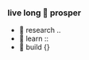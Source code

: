 ### live long 🖖 prosper

- 🔭 research ..
- 🦀 learn ::
- 🌱 build {}


<!--
**pkrasam/pkrasam** is a ✨ _special_ ✨ repository because its `README.md` (this file) appears on your GitHub profile.
-->

